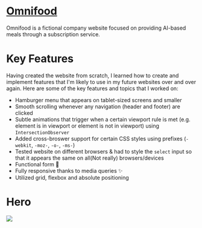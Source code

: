 # <a href="https://omnifood-neon-tau.vercel.app/" target="_blank">Omnifood</a>

Omnifood is a fictional company website focused on providing AI-based meals through a subscription service.

# Key Features

Having created the website from scratch, I learned how to create and implement features that I'm likely to use in my future websites over and over again. Here are some of the key features and topics that I worked on:

- Hamburger menu that appears on tablet-sized screens and smaller
- Smooth scrolling whenever any navigation (header and footer) are clicked
- Subtle animations that trigger when a certain viewport rule is met (e.g. element is in viewport or element is not in viewport) using `IntersectionObserver`
- Added cross-broswer support for certain CSS styles using prefixes (`-webkit`, `-moz-`, `-o-`, `-ms-`)
- Tested website on different browsers & had to style the `select` input so that it appears the same on all(Not really) browsers/devices
- Functional form 💌
- Fully responsive thanks to media queries ✨
- Utilized grid, flexbox and absolute positioning

# Hero

<a href="https://github.com/aqeelhaiderdev/omnifood" target="_blank">
<img src="./screenShoot.png" style="max-width:100%;"></a>
